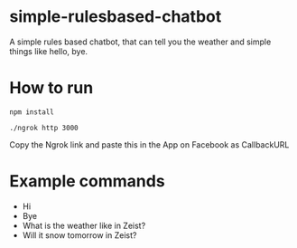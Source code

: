 # simple-rulesbased-chatbot

A simple rules based chatbot, that can tell you the weather and simple things like hello, bye.

# How to run

```
npm install

./ngrok http 3000
```

Copy the Ngrok link and paste this in the App on Facebook as CallbackURL

# Example commands

* Hi
* Bye
* What is the weather like in Zeist?
* Will it snow tomorrow in Zeist?